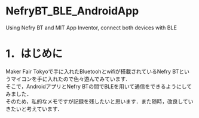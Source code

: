 # NefryBT_BLE_AndroidApp
Using Nefry BT and MIT App Inventor, connect both devices with BLE

# 1．はじめに
 Maker Fair Tokyoで手に入れたBluetoohとwifiが搭載されているNefry BTというマイコンを手に入れたので色々遊んでみています.  
 そこで，AndroidアプリとNefry BTの間でBLEを用いて通信をできるようにしてみました．  
 そのため，私的なメモですが記録を残したいと思います．また随時，改良していきたいと考えています．  
